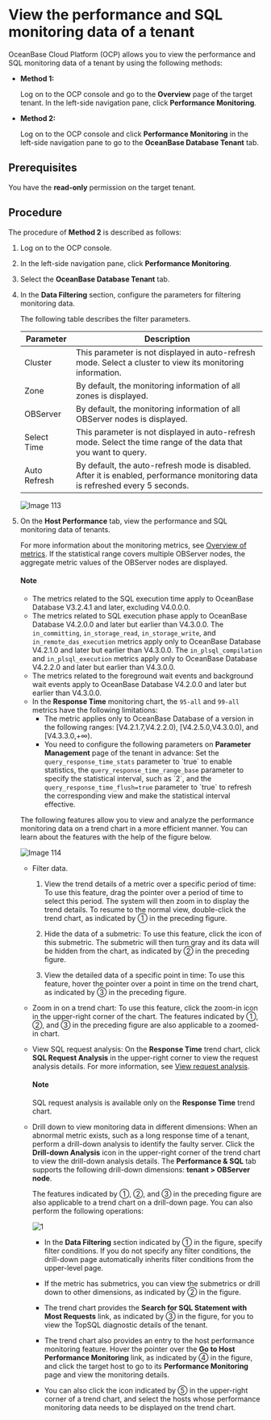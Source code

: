 # View the performance and SQL monitoring data of a tenant

OceanBase Cloud Platform (OCP) allows you to view the performance and SQL monitoring data of a tenant by using the following methods:

* **Method 1:**

   Log on to the OCP console and go to the **Overview** page of the target tenant. In the left-side navigation pane, click **Performance Monitoring**.

* **Method 2:**

   Log on to the OCP console and click **Performance Monitoring** in the left-side navigation pane to go to the **OceanBase Database Tenant** tab.

## Prerequisites

You have the **read-only** permission on the target tenant.

## Procedure

The procedure of **Method 2** is described as follows:

1. Log on to the OCP console.

2. In the left-side navigation pane, click **Performance Monitoring**.

3. Select the **OceanBase Database Tenant** tab.

4. In the **Data Filtering** section, configure the parameters for filtering monitoring data.

   The following table describes the filter parameters.

   |     Parameter  |  Description  |
   |---------------|---------|
   | Cluster | This parameter is not displayed in auto-refresh mode. Select a cluster to view its monitoring information.  |
   | Zone | By default, the monitoring information of all zones is displayed. |
   | OBServer | By default, the monitoring information of all OBServer nodes is displayed. |
   | Select Time | This parameter is not displayed in auto-refresh mode. Select the time range of the data that you want to query.  |
   | Auto Refresh  | By default, the auto-refresh mode is disabled. After it is enabled, performance monitoring data is refreshed every 5 seconds. |
  
   ![Image 113](https://obbusiness-private.oss-cn-shanghai.aliyuncs.com/doc/img/ocp/420/%E7%A7%9F%E6%88%B7%E7%9B%91%E6%8E%A7-1.png)
  
5. On the **Host Performance** tab, view the performance and SQL monitoring data of tenants.

   For more information about the monitoring metrics, see [Overview of metrics](../../1900.reference-guide/300.monitoring-indicator-reference/100.overview-of-metrics.md). If the statistical range covers multiple OBServer nodes, the aggregate metric values of the OBServer nodes are displayed.

     <main id="notice" type='notice'>
      <h4>Note</h4>
      <p>
      <ul>
      <li>The metrics related to the SQL execution time apply to OceanBase Database V3.2.4.1 and later, excluding V4.0.0.0. </li>
      <li>The metrics related to SQL execution phase apply to OceanBase Database V4.2.0.0 and later but earlier than V4.3.0.0. The <code>in_committing</code>, <code>in_storage_read</code>, <code>in_storage_write</code>, and <code>in_remote_das_execution</code> metrics apply only to OceanBase Database V4.2.1.0 and later but earlier than V4.3.0.0. The <code>in_plsql_compilation</code> and <code>in_plsql_execution</code> metrics apply only to OceanBase Database V4.2.2.0 and later but earlier than V4.3.0.0. </li>
      <li>The metrics related to the foreground wait events and background wait events apply to OceanBase Database V4.2.0.0 and later but earlier than V4.3.0.0. </li>
      <li>In the <b>Response Time</b> monitoring chart, the <code>95-all</code> and <code>99-all</code> metrics have the following limitations: <ul><li>The metric applies only to OceanBase Database of a version in the following ranges: [V4.2.1.7,V4.2.2.0), [V4.2.5.0,V4.3.0.0), and [V4.3.3.0,+∞). </li><li>You need to configure the following parameters on <b>Parameter Management</b> page of the tenant in advance: Set the <code>query_response_time_stats</code> parameter to `true` to enable statistics, the <code>query_response_time_range_base</code> parameter to specify the statistical interval, such as `2`, and the <code>query_response_time_flush=true</code> parameter to `true` to refresh the corresponding view and make the statistical interval effective. </li></ul></li>
      </ul></p>
      </main>

   The following features allow you to view and analyze the performance monitoring data on a trend chart in a more efficient manner. You can learn about the features with the help of the figure below.

   ![Image 114](https://obbusiness-private.oss-cn-shanghai.aliyuncs.com/doc/img/ocp/420/%E7%A7%9F%E6%88%B7sql%E7%9B%91%E6%8E%A7-1.png)

   * Filter data.

     1. View the trend details of a metric over a specific period of time: To use this feature, drag the pointer over a period of time to select this period. The system will then zoom in to display the trend details. To resume to the normal view, double-click the trend chart, as indicated by ① in the preceding figure.

     2. Hide the data of a submetric: To use this feature, click the icon of this submetric. The submetric will then turn gray and its data will be hidden from the chart, as indicated by ② in the preceding figure.

     3. View the detailed data of a specific point in time: To use this feature, hover the pointer over a point in time on the trend chart, as indicated by ③ in the preceding figure.

   * Zoom in on a trend chart: To use this feature, click the zoom-in icon in the upper-right corner of the chart. The features indicated by ①, ②, and ③ in the preceding figure are also applicable to a zoomed-in chart.

   * View SQL request analysis: On the **Response Time** trend chart, click **SQL Request Analysis** in the upper-right corner to view the request analysis details. For more information, see [View request analysis](../../1000.diagnosis-and-tuning-fuctions/100.manage-sql-diagnosis/1300.view-request-analysis.md).

        <main id="notice" type='explain'>
        <h4>Note</h4>
        <p>SQL request analysis is available only on the <strong>Response Time</strong> trend chart. </p>
        </main>

   * Drill down to view monitoring data in different dimensions: When an abnormal metric exists, such as a long response time of a tenant, perform a drill-down analysis to identify the faulty server. Click the **Drill-down Analysis** icon in the upper-right corner of the trend chart to view the drill-down analysis details. The **Performance & SQL** tab supports the following drill-down dimensions: **tenant > OBServer node**.

       The features indicated by ①, ②, and ③ in the preceding figure are also applicable to a trend chart on a drill-down page. You can also perform the following operations:

       ![1](https://obbusiness-private.oss-cn-shanghai.aliyuncs.com/doc/img/ocp/420/sql%E4%B8%8B%E9%92%BB%E7%9B%91%E6%8E%A7-1.png)

       * In the **Data Filtering** section indicated by ① in the figure, specify filter conditions. If you do not specify any filter conditions, the drill-down page automatically inherits filter conditions from the upper-level page.

       * If the metric has submetrics, you can view the submetrics or drill down to other dimensions, as indicated by ② in the figure.

       * The trend chart provides the **Search for SQL Statement with Most Requests** link, as indicated by ③ in the figure, for you to view the TopSQL diagnostic details of the tenant.

       * The trend chart also provides an entry to the host performance monitoring feature. Hover the pointer over the **Go to Host Performance Monitoring** link, as indicated by ④ in the figure, and click the target host to go to its **Performance Monitoring** page and view the monitoring details.

       * You can also click the icon indicated by ⑤ in the upper-right corner of a trend chart, and select the hosts whose performance monitoring data needs to be displayed on the trend chart.
